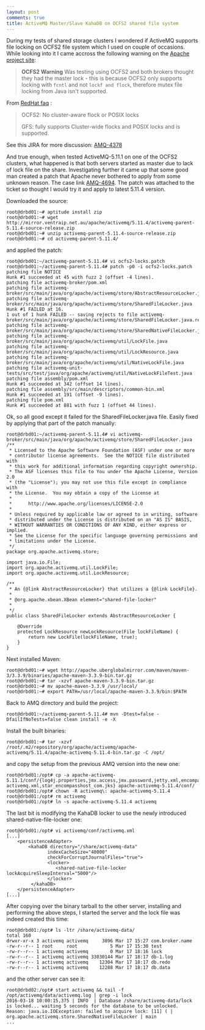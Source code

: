 ```yaml
---
layout: post
comments: true
title: ActiveMQ Master/Slave KahaDB on OCFS2 shared file system
---
```


During my tests of shared storage clusters I wondered if ActiveMQ supports file locking on OCFS2 file system which I used on couple of occasions. While looking into it I came accross the following warning on the [Apache project site](http://activemq.apache.org/shared-file-system-master-slave.html):

> **OCFS2 Warning**
> Was testing using OCFS2 and both brokers thought they had the master lock - this is because OCFS2 only supports locking with `fcntl` and not `lockf and flock`, therefore mutex file locking from Java isn't supported.

From [RedHat faq](http://sources.redhat.com/cluster/faq.html#gfs_vs_ocfs2) :

> OCFS2: No cluster-aware flock or POSIX locks
> 
> GFS: fully supports Cluster-wide flocks and POSIX locks and is supported.

See this JIRA for more discussion: [AMQ-4378](https://issues.apache.org/jira/browse/AMQ-4378)

And true enough, when tested ActiveMQ-5.11.1 on one of the OCFS2 clusters, what happened is that both servers started as master due to lack of lock file on the share. Investigating further it came up that some good man created a patch that Apache never bothered to apply from some unknown reason. The case link [AMQ-4694](https://issues.apache.org/jira/browse/AMQ-4694). The patch was attached to the ticket so thought I would try it and apply to latest 5.11.4 version.

Downloaded the source:

```
root@drbd01:~# aptitude install zip
root@drbd01:~# wget http://mirror.ventraip.net.au/apache/activemq/5.11.4/activemq-parent-5.11.4-source-release.zip
root@drbd01:~# unzip activemq-parent-5.11.4-source-release.zip
root@drbd01:~# cd activemq-parent-5.11.4/
```
and applied the patch:

```
root@drbd01:~/activemq-parent-5.11.4# vi ocfs2-locks.patch
root@drbd01:~/activemq-parent-5.11.4# patch -p0 -i ocfs2-locks.patch
patching file NOTICE
Hunk #1 succeeded at 45 with fuzz 2 (offset -4 lines).
patching file activemq-broker/pom.xml
patching file activemq-broker/src/main/java/org/apache/activemq/store/AbstractResourceLocker.java
patching file activemq-broker/src/main/java/org/apache/activemq/store/SharedFileLocker.java
Hunk #1 FAILED at 16.
1 out of 1 hunk FAILED -- saving rejects to file activemq-broker/src/main/java/org/apache/activemq/store/SharedFileLocker.java.rej
patching file activemq-broker/src/main/java/org/apache/activemq/store/SharedNativeFileLocker.java
patching file activemq-broker/src/main/java/org/apache/activemq/util/LockFile.java
patching file activemq-broker/src/main/java/org/apache/activemq/util/LockResource.java
patching file activemq-broker/src/main/java/org/apache/activemq/util/NativeLockFile.java
patching file activemq-unit-tests/src/test/java/org/apache/activemq/util/NativeLockFileTest.java
patching file assembly/pom.xml
Hunk #1 succeeded at 342 (offset 14 lines).
patching file assembly/src/main/descriptors/common-bin.xml
Hunk #1 succeeded at 191 (offset -9 lines).
patching file pom.xml
Hunk #1 succeeded at 881 with fuzz 1 (offset 44 lines).
```

Ok, so all good except it failed for the SharedFileLocker.java file. Easily fixed by applying that part of the patch manually:

```
root@drbd01:~/activemq-parent-5.11.4# vi activemq-broker/src/main/java/org/apache/activemq/store/SharedFileLocker.java
/**
 * Licensed to the Apache Software Foundation (ASF) under one or more
 * contributor license agreements.  See the NOTICE file distributed with
 * this work for additional information regarding copyright ownership.
 * The ASF licenses this file to You under the Apache License, Version 2.0
 * (the "License"); you may not use this file except in compliance with
 * the License.  You may obtain a copy of the License at
 *
 *      http://www.apache.org/licenses/LICENSE-2.0
 *
 * Unless required by applicable law or agreed to in writing, software
 * distributed under the License is distributed on an "AS IS" BASIS,
 * WITHOUT WARRANTIES OR CONDITIONS OF ANY KIND, either express or implied.
 * See the License for the specific language governing permissions and
 * limitations under the License.
 */
package org.apache.activemq.store;
 
import java.io.File;
import org.apache.activemq.util.LockFile;
import org.apache.activemq.util.LockResource;
 
/**
 * An {@link AbstractResourceLocker} that utilizes a {@link LockFile}.
 *
 * @org.apache.xbean.XBean element="shared-file-locker"
 *
 */
public class SharedFileLocker extends AbstractResourceLocker {
 
    @Override
    protected LockResource newLockResource(File lockFileName) {
        return new LockFile(lockFileName, true);
    }
}
```

Next installed Maven:

```
root@drbd01:~# wget http://apache.uberglobalmirror.com/maven/maven-3/3.3.9/binaries/apache-maven-3.3.9-bin.tar.gz
root@drbd01:~# tar -xzvf apache-maven-3.3.9-bin.tar.gz
root@drbd01:~# mv apache-maven-3.3.9 /usr/local/
root@drbd01:~# export PATH=/usr/local/apache-maven-3.3.9/bin:$PATH
```

Back to AMQ directory and build the project:

```
root@drbd01:~/activemq-parent-5.11.4# mvn -Dtest=false -DfailIfNoTests=false clean install -e -X
```

Install the built binaries:

```
root@drbd01:~# tar -xzvf /root/.m2/repository/org/apache/activemq/apache-activemq/5.11.4/apache-activemq-5.11.4-bin.tar.gz -C /opt/
```

and copy the setup from the previous AMQ version into the new one:

```
root@drbd01:/opt# cp -a apache-activemq-5.11.1/conf/{log4j.properties,jmx.access,jmx.password,jetty.xml,encompass-activemq.xml,star_encompasshost_com.jks} apache-activemq-5.11.4/conf/
root@drbd01:/opt# chown -R activemq\: apache-activemq-5.11.4
root@drbd01:/opt# rm activemq
root@drbd01:/opt# ln -s apache-activemq-5.11.4 activemq
```

The last bit is modifying the KahaDB locker to use the newly introduced shared-native-file-locker one:

```
root@drbd01:/opt# vi activemq/conf/activemq.xml
[...]
    <persistenceAdapter>
        <kahaDB directory="/share/activemq-data"
               indexCacheSize="40000"
               checkForCorruptJournalFiles="true">
               <locker>
                  <shared-native-file-locker lockAcquireSleepInterval="5000"/>
               </locker>
         </kahaDB>
    </persistenceAdapter>
[...]
```

After copying over the binary tarball to the other server, installing and performing the above steps, I started the server and the lock file was indeed created this time:

```
root@drbd01:/opt# ls -ltr /share/activemq-data/
total 160
drwxr-xr-x 3 activemq activemq     3896 Mar 17 15:27 com.broker.name
-rw-r--r-- 1 root     root            5 Mar 17 15:30 test
-rw-r--r-- 1 activemq activemq        0 Mar 17 18:16 lock
-rw-r--r-- 1 activemq activemq 33030144 Mar 17 18:17 db-1.log
-rw-r--r-- 1 activemq activemq    12304 Mar 17 18:17 db.redo
-rw-r--r-- 1 activemq activemq    12288 Mar 17 18:17 db.data
```

and the other server can see it:

```
root@drbd02:/opt# start activemq && tail -f /opt/activemq/data/activemq.log | grep -i lock
2016-03-18 10:00:15,375 | INFO  | Database /share/activemq-data/lock is locked... waiting 5 seconds for the database to be unlocked. Reason: java.io.IOException: failed to acquire lock: [11] ( | org.apache.activemq.store.SharedNativeFileLocker | main
...
```
